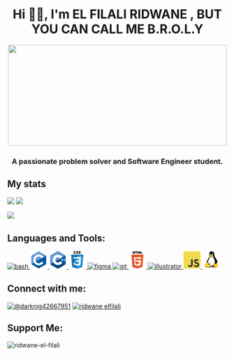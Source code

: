 <h1 align="center">Hi 🧑‍💻, I'm EL FILALI RIDWANE , BUT YOU CAN CALL ME B.R.O.L.Y</h1>
<p align="center"> <img src="https://external-content.duckduckgo.com/iu/?u=https%3A%2F%2Fwww.codecorners.com%2Fwp-content%2Fuploads%2F2018%2F05%2Fsenior-front-end-developer-openings-1.gif&f=1&nofb=1&ipt=189b009f82b2791d45519a08d5432d27e81488035661d2d50ec89db2cb57c132&ipo=images" width="500" height="230"/> </p>


<h3 align="center">A passionate problem solver and Software Engineer student.</h3>

<h2 > My stats </h2>
<p align="left">
  <img width="44.5%" src="https://awesome-github-stats.azurewebsites.net/user-stats/RIDWANE-EL-FILALI?cardType=github&theme=radical" />
  <img width="50%" src="https://github-readme-streak-stats.herokuapp.com/?user=RIDWANE-EL-FILALI&theme=radical" />
</p>


<p>
<img width="920" src="https://github-profile-summary-cards.vercel.app/api/cards/profile-details?username=RIDWANE-EL-FILALI&theme=radical&hide_border=true" />
</p>



<h2 align="left">Languages and Tools:</h2>
<p align="left"> <a href="https://www.gnu.org/software/bash/" target="_blank" rel="noreferrer"> <img src="https://www.vectorlogo.zone/logos/gnu_bash/gnu_bash-icon.svg" alt="bash" width="40" height="40"/> </a> 
<a href="https://www.cprogramming.com/" target="_blank" rel="noreferrer"> <img src="https://raw.githubusercontent.com/devicons/devicon/master/icons/c/c-original.svg" alt="c" width="40" height="40"/> </a> <a href="https://www.w3schools.com/cpp/" target="_blank" rel="noreferrer"> <img src="https://raw.githubusercontent.com/devicons/devicon/master/icons/cplusplus/cplusplus-original.svg" alt="cplusplus" width="40" height="40"/> </a> <a href="https://www.w3schools.com/css/" target="_blank" rel="noreferrer"> <img src="https://raw.githubusercontent.com/devicons/devicon/master/icons/css3/css3-original-wordmark.svg" alt="css3" width="40" height="40"/> </a> <a href="https://www.figma.com/" target="_blank" rel="noreferrer"> <img src="https://www.vectorlogo.zone/logos/figma/figma-icon.svg" alt="figma" width="40" height="40"/> </a> <a href="https://git-scm.com/" target="_blank" rel="noreferrer"> <img src="https://www.vectorlogo.zone/logos/git-scm/git-scm-icon.svg" alt="git" width="40" height="40"/> </a> <a href="https://www.w3.org/html/" target="_blank" rel="noreferrer"> <img src="https://raw.githubusercontent.com/devicons/devicon/master/icons/html5/html5-original-wordmark.svg" alt="html5" width="40" height="40"/> </a> <a href="https://www.adobe.com/in/products/illustrator.html" target="_blank" rel="noreferrer"> <img src="https://www.vectorlogo.zone/logos/adobe_illustrator/adobe_illustrator-icon.svg" alt="illustrator" width="40" height="40"/> </a> <a href="https://developer.mozilla.org/en-US/docs/Web/JavaScript" target="_blank" rel="noreferrer"> <img src="https://raw.githubusercontent.com/devicons/devicon/master/icons/javascript/javascript-original.svg" alt="javascript" width="40" height="40"/> </a> <a href="https://www.linux.org/" target="_blank" rel="noreferrer"> <img src="https://raw.githubusercontent.com/devicons/devicon/master/icons/linux/linux-original.svg" alt="linux" width="40" height="40"/> </a> </p>

<h2 align="left">Connect with me:</h2>
<p align="left">
<a href="https://twitter.com/@darknig42667951" target="blank"><img align="center" src="https://raw.githubusercontent.com/rahuldkjain/github-profile-readme-generator/master/src/images/icons/Social/twitter.svg" alt="@darknig42667951" height="30" width="40" /></a>
<a href="https://linkedin.com/in/ridwane elfilali" target="blank"><img align="center" src="https://raw.githubusercontent.com/rahuldkjain/github-profile-readme-generator/master/src/images/icons/Social/linked-in-alt.svg" alt="ridwane elfilali" height="30" width="40" /></a>
</p>

<h2 align="left">Support Me:</h2>
<p><a href="https://www.buymeacoffee.com/B.R.O.L.Y"> <img align="left" src="https://cdn.buymeacoffee.com/buttons/v2/default-yellow.png" height="50" width="210" alt="ridwane-el-filali" /></a></p><br><br>


